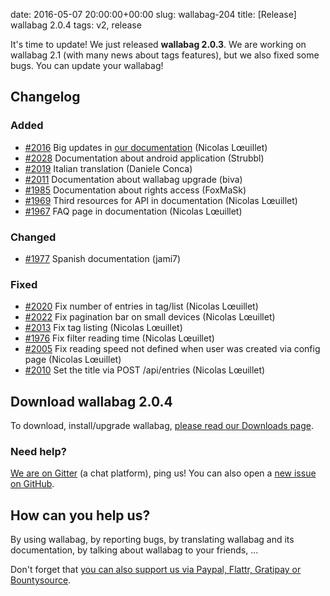 date: 2016-05-07 20:00:00+00:00
slug: wallabag-204
title: [Release] wallabag 2.0.4
tags: v2, release

It's time to update! We just released **wallabag 2.0.3**. We are working on wallabag 2.1 (with many news about tags features), but we also fixed some bugs. You can update your wallabag! 

## Changelog

### Added

- [#2016](https://github.com/wallabag/wallabag/pull/2016) Big updates in [our documentation](http://doc.wallabag.org/en/master/) (Nicolas Lœuillet)
- [#2028](https://github.com/wallabag/wallabag/pull/2028) Documentation about android application (Strubbl)
- [#2019](https://github.com/wallabag/wallabag/pull/2019) Italian translation (Daniele Conca)
- [#2011](https://github.com/wallabag/wallabag/pull/2011) Documentation about wallabag upgrade (biva)
- [#1985](https://github.com/wallabag/wallabag/pull/1985) Documentation about rights access (FoxMaSk)
- [#1969](https://github.com/wallabag/wallabag/pull/1969) Third resources for API in documentation (Nicolas Lœuillet)
- [#1967](https://github.com/wallabag/wallabag/pull/1967) FAQ page in documentation (Nicolas Lœuillet)

### Changed

- [#1977](https://github.com/wallabag/wallabag/pull/1977) Spanish documentation (jami7)

### Fixed

- [#2020](https://github.com/wallabag/wallabag/pull/2020) Fix number of entries in tag/list (Nicolas Lœuillet)
- [#2022](https://github.com/wallabag/wallabag/pull/2022) Fix pagination bar on small devices (Nicolas Lœuillet)
- [#2013](https://github.com/wallabag/wallabag/pull/2013) Fix tag listing (Nicolas Lœuillet)
- [#1976](https://github.com/wallabag/wallabag/pull/1976) Fix filter reading time (Nicolas Lœuillet)
- [#2005](https://github.com/wallabag/wallabag/pull/2005) Fix reading speed not defined when user was created via config page (Nicolas Lœuillet)
- [#2010](https://github.com/wallabag/wallabag/pull/2010) Set the title via POST /api/entries (Nicolas Lœuillet)

## Download wallabag 2.0.4

To download, install/upgrade wallabag, [please read our Downloads page](https://www.wallabag.org/pages/download-wallabag.html). 

### Need help?

[We are on Gitter](https://gitter.im/wallabag/wallabag) (a chat platform), ping us! You can also open a [new issue on GitHub](https://github.com/wallabag/wallabag/issues/new).

## How can you help us?

By using wallabag, by reporting bugs, by translating wallabag and its documentation, by talking about wallabag to your friends, ...

Don't forget that [you can also support us via Paypal, Flattr, Gratipay or Bountysource](https://www.wallabag.org/pages/donations.html).